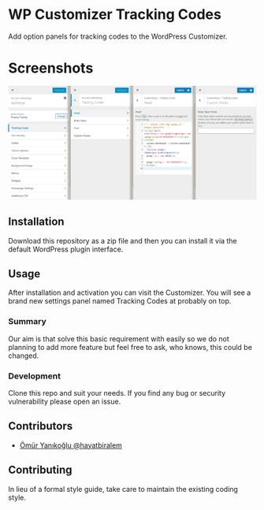 # WP Customizer Tracking Codes
Add option panels for tracking codes to the WordPress Customizer.

# Screenshots
![Images of the Customizer Settings](/assets/screenshot.png)

## Installation
Download this repository as a zip file and then you can install it via the default WordPress plugin interface.

## Usage
After installation and activation you can visit the Customizer. You will see a brand new settings panel named Tracking Codes at probably on top.

### Summary
Our aim is that solve this basic requirement with easily so we do not planning to add more feature but feel free to ask, who knows, this could be changed.

### Development
Clone this repo and suit your needs. If you find any bug or security vulnerability please open an issue.

## Contributors
- [Ömür Yanıkoğlu @hayatbiralem](https://twitter.com/hayatbiralem)

## Contributing
In lieu of a formal style guide, take care to maintain the existing coding style.